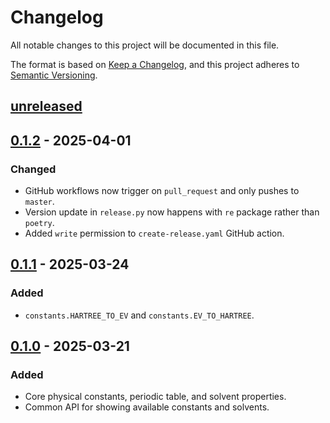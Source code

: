# Changelog

All notable changes to this project will be documented in this file.

The format is based on [Keep a Changelog](https://keepachangelog.com/en/1.0.0/), and this project adheres to [Semantic Versioning](https://semver.org/spec/v2.0.0.html).

## [unreleased]

## [0.1.2] - 2025-04-01

### Changed

- GitHub workflows now trigger on `pull_request` and only pushes to `master`.
- Version update in `release.py` now happens with `re` package rather than `poetry`.
- Added `write` permission to `create-release.yaml` GitHub action.

## [0.1.1] - 2025-03-24

### Added

- `constants.HARTREE_TO_EV` and `constants.EV_TO_HARTREE`.

## [0.1.0] - 2025-03-21

### Added

- Core physical constants, periodic table, and solvent properties.
- Common API for showing available constants and solvents.

[unreleased]: https://github.com/coltonbh/qcconst/compare/0.1.2...HEAD
[0.1.2]: https://github.com/coltonbh/qcconst/releases/tag/0.1.2
[0.1.1]: https://github.com/coltonbh/qcconst/releases/tag/0.1.1
[0.1.0]: https://github.com/coltonbh/qcconst/releases/tag/0.1.0
